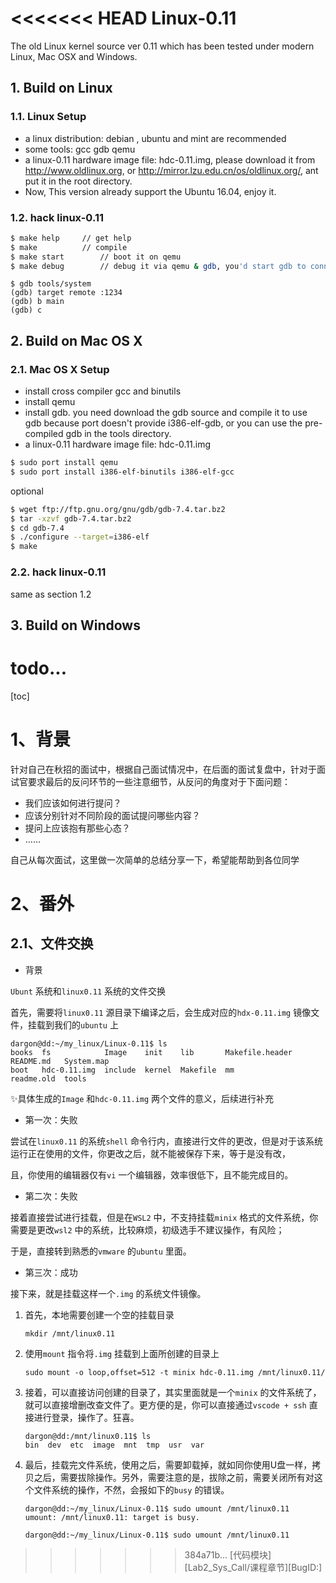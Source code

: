 <<<<<<< HEAD
Linux-0.11
==========

The old Linux kernel source ver 0.11 which has been tested under modern Linux,  Mac OSX and Windows.

## 1. Build on Linux

### 1.1. Linux Setup

* a linux distribution: debian , ubuntu and mint are recommended
* some tools: gcc gdb qemu
* a linux-0.11 hardware image file: hdc-0.11.img, please download it from http://www.oldlinux.org, or http://mirror.lzu.edu.cn/os/oldlinux.org/, ant put it in the root directory.
* Now, This version already support the Ubuntu 16.04, enjoy it.

### 1.2. hack linux-0.11
```bash
$ make help		// get help
$ make  		// compile
$ make start		// boot it on qemu
$ make debug		// debug it via qemu & gdb, you'd start gdb to connect it.
```
```gdb
$ gdb tools/system
(gdb) target remote :1234
(gdb) b main
(gdb) c
```

## 2. Build on Mac OS X

### 2.1. Mac OS X Setup

* install cross compiler gcc and binutils
* install qemu
* install gdb. you need download the gdb source and compile it to use gdb because port doesn't provide i386-elf-gdb, or you can use the pre-compiled gdb in the tools directory.
* a linux-0.11 hardware image file: hdc-0.11.img

```bash
$ sudo port install qemu
$ sudo port install i386-elf-binutils i386-elf-gcc
```

optional
```bash
$ wget ftp://ftp.gnu.org/gnu/gdb/gdb-7.4.tar.bz2
$ tar -xzvf gdb-7.4.tar.bz2
$ cd gdb-7.4
$ ./configure --target=i386-elf
$ make
```

### 2.2. hack linux-0.11
same as section 1.2


## 3. Build on Windows
todo...
=======
[toc]



# 1、背景

针对自己在秋招的面试中，根据自己面试情况中，在后面的面试复盘中，针对于面试官要求最后的反问环节的一些注意细节，从反问的角度对于下面问题：
* 我们应该如何进行提问？
* 应该分别针对不同阶段的面试提问哪些内容？
* 提问上应该抱有那些心态？
* ……

自己从每次面试，这里做一次简单的总结分享一下，希望能帮助到各位同学



# 2、番外

## 2.1、文件交换

* 背景

`Ubunt` 系统和`linux0.11` 系统的文件交换

首先，需要将`linux0.11` 源目录下编译之后，会生成对应的`hdx-0.11.img` 镜像文件，挂载到我们的`ubuntu` 上

```shell
dargon@dd:~/my_linux/Linux-0.11$ ls
books  fs            Image    init    lib       Makefile.header  README.md   System.map
boot   hdc-0.11.img  include  kernel  Makefile  mm               readme.old  tools
```

✨具体生成的`Image` 和`hdc-0.11.img` 两个文件的意义，后续进行补充

* 第一次：失败

尝试在`linux0.11` 的系统`shell` 命令行内，直接进行文件的更改，但是对于该系统运行正在使用的文件，你更改之后，就不能被保存下来，等于是没有改，

且，你使用的编辑器仅有`vi` 一个编辑器，效率很低下，且不能完成目的。

* 第二次：失败

接着直接尝试进行挂载，但是在`WSL2` 中，不支持挂载`minix` 格式的文件系统，你需要是更改`wsl2` 中的系统，比较麻烦，初级选手不建议操作，有风险；

于是，直接转到熟悉的`vmware` 的`ubuntu` 里面。



* 第三次：成功

接下来，就是挂载这样一个`.img` 的系统文件镜像。

1. 首先，本地需要创建一个空的挂载目录

   ```shell
   mkdir /mnt/linux0.11
   ```

2. 使用`mount` 指令将`.img` 挂载到上面所创建的目录上

   ```shell
   sudo mount -o loop,offset=512 -t minix hdc-0.11.img /mnt/linux0.11/
   ```

3. 接着，可以直接访问创建的目录了，其实里面就是一个`minix` 的文件系统了，就可以直接增删改查文件了。更方便的是，你可以直接通过`vscode + ssh` 直接进行登录，操作了。狂喜。

   ```shell
   dargon@dd:/mnt/linux0.11$ ls
   bin  dev  etc  image  mnt  tmp  usr  var
   ```

4. 最后，挂载完文件系统，使用之后，需要卸载掉，就如同你使用U盘一样，拷贝之后，需要拔除操作。另外，需要注意的是，拔除之前，需要关闭所有对这个文件系统的操作，不然，会报如下的`busy` 的错误。

   ```shell
   dargon@dd:~/my_linux/Linux-0.11$ sudo umount /mnt/linux0.11 
   umount: /mnt/linux0.11: target is busy.
   ```

   ```shell
   dargon@dd:~/my_linux/Linux-0.11$ sudo umount /mnt/linux0.11 
   ```





>>>>>>> 384a71b... [代码模块][Lab2_Sys_Call/课程章节][BugID:]
